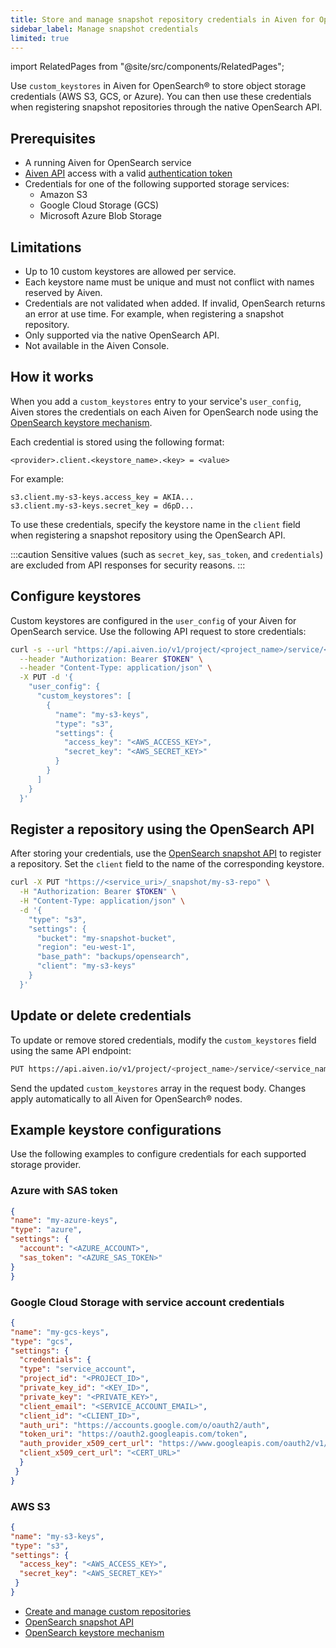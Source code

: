 ```yaml
---
title: Store and manage snapshot repository credentials in Aiven for OpenSearch®
sidebar_label: Manage snapshot credentials
limited: true
---
```

import RelatedPages from "@site/src/components/RelatedPages";

Use `custom_keystores` in Aiven for OpenSearch® to store object storage credentials (AWS S3, GCS, or Azure).
You can then use these credentials when registering snapshot repositories through the
native OpenSearch API.

## Prerequisites

- A running Aiven for OpenSearch service
- [Aiven API](/docs/tools/api) access with a valid [authentication token](/docs/platform/howto/create_authentication_token)
- Credentials for one of the following supported storage services:
  - Amazon S3
  - Google Cloud Storage (GCS)
  - Microsoft Azure Blob Storage

## Limitations

- Up to 10 custom keystores are allowed per service.
- Each keystore name must be unique and must not conflict with names reserved by Aiven.
- Credentials are not validated when added. If invalid, OpenSearch returns an error at
  use time. For example, when registering a snapshot repository.
- Only supported via the native OpenSearch API.
- Not available in the Aiven Console.

## How it works

When you add a `custom_keystores` entry to your service's `user_config`, Aiven stores
the credentials on each Aiven for OpenSearch node using the
[OpenSearch keystore mechanism](https://docs.opensearch.org/docs/2.17/security/configuration/opensearch-keystore/).

Each credential is stored using the following format:

```text
<provider>.client.<keystore_name>.<key> = <value>
```

For example:

```text
s3.client.my-s3-keys.access_key = AKIA...
s3.client.my-s3-keys.secret_key = d6pD...
```

To use these credentials, specify the keystore name in the `client` field when registering
a snapshot repository using the OpenSearch API.

:::caution
Sensitive values (such as `secret_key`, `sas_token`, and `credentials`) are excluded
from API responses for security reasons.
:::

## Configure keystores

Custom keystores are configured in the `user_config` of your Aiven for OpenSearch
service. Use the following API request to store credentials:

```bash
curl -s --url "https://api.aiven.io/v1/project/<project_name>/service/<service_name>/update" \
  --header "Authorization: Bearer $TOKEN" \
  --header "Content-Type: application/json" \
  -X PUT -d '{
    "user_config": {
      "custom_keystores": [
        {
          "name": "my-s3-keys",
          "type": "s3",
          "settings": {
            "access_key": "<AWS_ACCESS_KEY>",
            "secret_key": "<AWS_SECRET_KEY>"
          }
        }
      ]
    }
  }'
```

## Register a repository using the OpenSearch API

After storing your credentials, use the
[OpenSearch snapshot API](https://opensearch.org/docs/latest/api-reference/snapshots/create-repository/)
to register a repository. Set the `client` field to the name of the
corresponding keystore.

```bash
curl -X PUT "https://<service_uri>/_snapshot/my-s3-repo" \
  -H "Authorization: Bearer $TOKEN" \
  -H "Content-Type: application/json" \
  -d '{
    "type": "s3",
    "settings": {
      "bucket": "my-snapshot-bucket",
      "region": "eu-west-1",
      "base_path": "backups/opensearch",
      "client": "my-s3-keys"
    }
  }'
```

## Update or delete credentials

To update or remove stored credentials, modify the `custom_keystores` field using the
same API endpoint:

```bash
PUT https://api.aiven.io/v1/project/<project_name>/service/<service_name>/update
```

Send the updated `custom_keystores` array in the request body. Changes apply
automatically to all Aiven for OpenSearch® nodes.


## Example keystore configurations

Use the following examples to configure credentials for each supported storage provider.

### Azure with SAS token

```json
{
"name": "my-azure-keys",
"type": "azure",
"settings": {
  "account": "<AZURE_ACCOUNT>",
  "sas_token": "<AZURE_SAS_TOKEN>"
}
}
```

### Google Cloud Storage with service account credentials

```json
{
"name": "my-gcs-keys",
"type": "gcs",
"settings": {
  "credentials": {
  "type": "service_account",
  "project_id": "<PROJECT_ID>",
  "private_key_id": "<KEY_ID>",
  "private_key": "<PRIVATE_KEY>",
  "client_email": "<SERVICE_ACCOUNT_EMAIL>",
  "client_id": "<CLIENT_ID>",
  "auth_uri": "https://accounts.google.com/o/oauth2/auth",
  "token_uri": "https://oauth2.googleapis.com/token",
  "auth_provider_x509_cert_url": "https://www.googleapis.com/oauth2/v1/certs",
  "client_x509_cert_url": "<CERT_URL>"
  }
 }
}
```

### AWS S3

```json
{
"name": "my-s3-keys",
"type": "s3",
"settings": {
  "access_key": "<AWS_ACCESS_KEY>",
  "secret_key": "<AWS_SECRET_KEY>"
 }
}
```

<RelatedPages/>

- [Create and manage custom repositories](/docs/products/opensearch/howto/custom-repositories)
- [OpenSearch snapshot API](https://opensearch.org/docs/latest/api-reference/snapshots/index/)
- [OpenSearch keystore mechanism](https://docs.opensearch.org/docs/2.17/security/configuration/opensearch-keystore/)
